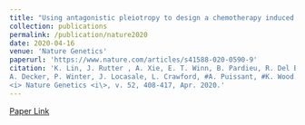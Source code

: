 ```yaml
---
title: "Using antagonistic pleiotropy to design a chemotherapy induced evolutionary trap"
collection: publications
permalink: /publication/nature2020
date: 2020-04-16
venue: 'Nature Genetics'
paperurl: 'https://www.nature.com/articles/s41588-020-0590-9'
citation: 'K. Lin, J. Rutter , A. Xie, E. T. Winn, B. Pardieu, R. Del Bello, R. Itzykson, Y-R Ahn, Z. Dai, R. Sobhan, G. Anderson, K. Singleton, 
A. Decker, P. Winter, J. Locasale, L. Crawford, #A. Puissant, #K. Wood. Using antagonistic pleiotropy to design a chemotherapy induced evolutionary trap
<i> Nature Genetics <i\>, v. 52, 408-417, Apr. 2020.'
---
```

[Paper Link](https://www.nature.com/articles/s41588-020-0590-9)
